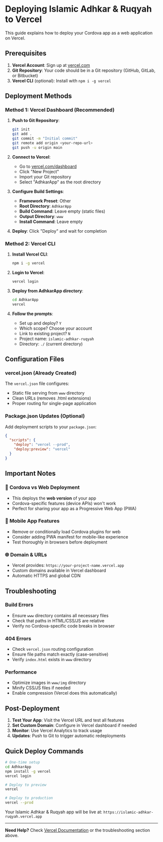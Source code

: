# Deploying Islamic Adhkar & Ruqyah to Vercel

This guide explains how to deploy your Cordova app as a web application on Vercel.

## Prerequisites

1. **Vercel Account**: Sign up at [vercel.com](https://vercel.com)
2. **Git Repository**: Your code should be in a Git repository (GitHub, GitLab, or Bitbucket)
3. **Vercel CLI** (optional): Install with `npm i -g vercel`

## Deployment Methods

### Method 1: Vercel Dashboard (Recommended)

1. **Push to Git Repository**:
   ```bash
   git init
   git add .
   git commit -m "Initial commit"
   git remote add origin <your-repo-url>
   git push -u origin main
   ```

2. **Connect to Vercel**:
   - Go to [vercel.com/dashboard](https://vercel.com/dashboard)
   - Click "New Project"
   - Import your Git repository
   - Select "AdhkarApp" as the root directory

3. **Configure Build Settings**:
   - **Framework Preset**: Other
   - **Root Directory**: `AdhkarApp`
   - **Build Command**: Leave empty (static files)
   - **Output Directory**: `www`
   - **Install Command**: Leave empty

4. **Deploy**: Click "Deploy" and wait for completion

### Method 2: Vercel CLI

1. **Install Vercel CLI**:
   ```bash
   npm i -g vercel
   ```

2. **Login to Vercel**:
   ```bash
   vercel login
   ```

3. **Deploy from AdhkarApp directory**:
   ```bash
   cd AdhkarApp
   vercel
   ```

4. **Follow the prompts**:
   - Set up and deploy? `Y`
   - Which scope? Choose your account
   - Link to existing project? `N`
   - Project name: `islamic-adhkar-ruqyah`
   - Directory: `./` (current directory)

## Configuration Files

### vercel.json (Already Created)
The `vercel.json` file configures:
- Static file serving from `www` directory
- Clean URLs (removes .html extensions)
- Proper routing for single-page application

### Package.json Updates (Optional)
Add deployment scripts to your `package.json`:

```json
{
  "scripts": {
    "deploy": "vercel --prod",
    "deploy:preview": "vercel"
  }
}
```

## Important Notes

### 🔄 **Cordova vs Web Deployment**
- This deploys the **web version** of your app
- Cordova-specific features (device APIs) won't work
- Perfect for sharing your app as a Progressive Web App (PWA)

### 📱 **Mobile App Features**
- Remove or conditionally load Cordova plugins for web
- Consider adding PWA manifest for mobile-like experience
- Test thoroughly in browsers before deployment

### 🌐 **Domain & URLs**
- Vercel provides: `https://your-project-name.vercel.app`
- Custom domains available in Vercel dashboard
- Automatic HTTPS and global CDN

## Troubleshooting

### Build Errors
- Ensure `www` directory contains all necessary files
- Check that paths in HTML/CSS/JS are relative
- Verify no Cordova-specific code breaks in browser

### 404 Errors
- Check `vercel.json` routing configuration
- Ensure file paths match exactly (case-sensitive)
- Verify `index.html` exists in `www` directory

### Performance
- Optimize images in `www/img` directory
- Minify CSS/JS files if needed
- Enable compression (Vercel does this automatically)

## Post-Deployment

1. **Test Your App**: Visit the Vercel URL and test all features
2. **Set Custom Domain**: Configure in Vercel dashboard if needed
3. **Monitor**: Use Vercel Analytics to track usage
4. **Updates**: Push to Git to trigger automatic redeployments

## Quick Deploy Commands

```bash
# One-time setup
cd AdhkarApp
npm install -g vercel
vercel login

# Deploy to preview
vercel

# Deploy to production
vercel --prod
```

Your Islamic Adhkar & Ruqyah app will be live at: `https://islamic-adhkar-ruqyah.vercel.app`

---

**Need Help?** Check [Vercel Documentation](https://vercel.com/docs) or the troubleshooting section above.